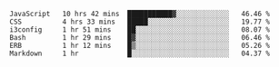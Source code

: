 
<!--START_SECTION:waka-->

```text
JavaScript   10 hrs 42 mins  ███████████▓░░░░░░░░░░░░░   46.46 %
CSS          4 hrs 33 mins   █████░░░░░░░░░░░░░░░░░░░░   19.77 %
i3config     1 hr 51 mins    ██░░░░░░░░░░░░░░░░░░░░░░░   08.07 %
Bash         1 hr 29 mins    █▓░░░░░░░░░░░░░░░░░░░░░░░   06.46 %
ERB          1 hr 12 mins    █▒░░░░░░░░░░░░░░░░░░░░░░░   05.26 %
Markdown     1 hr            █░░░░░░░░░░░░░░░░░░░░░░░░   04.37 %
```

<!--END_SECTION:waka-->

<!--unk0e-ctrlmd-blitzh-->
